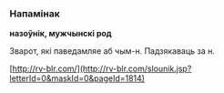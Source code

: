 ### Напамінак
**назоўнік, мужчынскі род**

Зварот, які паведамляе аб чым-н. Падзякаваць за н.

<a rel="author">[http://rv-blr.com/](http://rv-blr.com/slounik.jsp?letterId=0&maskId=0&pageId=1814)</a>
